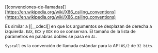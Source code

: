 [[convenciones-de-llamadas]]
[https://en.wikipedia.org/wiki/X86_calling_conventions](https://en.wikipedia.org/wiki/X86_calling_conventions)

Es similar a [[__cdecl]] en que los argumentos se desplazan de derecha a izquierda. ``EAX``, ``ECX`` y ``EDX`` no se conservan. El tamaño de la lista de parámetros en palabras dobles se pasa en ``AL``.

``Syscall`` es la convención de llamada estándar para la API ``OS/2`` de ``32 bits``.
